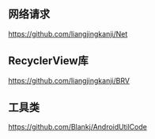 ## 网络请求

https://github.com/liangjingkanji/Net

## RecyclerView库

https://github.com/liangjingkanji/BRV

## 工具类

https://github.com/Blankj/AndroidUtilCode